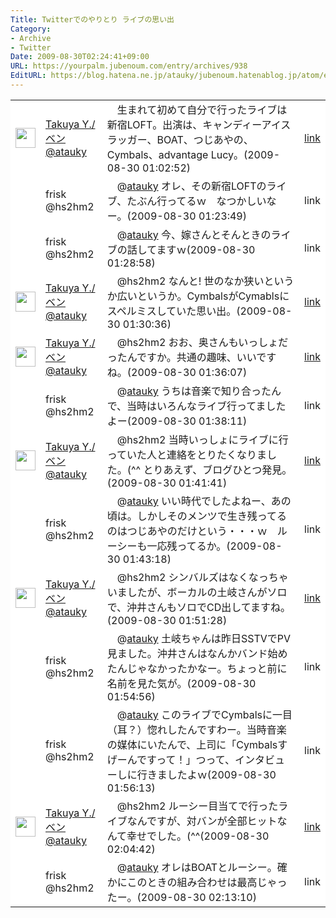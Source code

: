 ```yaml
---
Title: Twitterでのやりとり ライブの思い出
Category:
- Archive
- Twitter
Date: 2009-08-30T02:24:41+09:00
URL: https://yourpalm.jubenoum.com/entry/archives/938
EditURL: https://blog.hatena.ne.jp/atauky/jubenoum.hatenablog.jp/atom/entry/6653458415120885165
---
```


<table border="0" bgcolor="#FFFFFF"><tr>
<td width="32" height="32"><img src="http://usericons.relucks.org/twitter/atauky" width="32" height="32"></td>
<td><a href="http://twitter.com/atauky">Takuya Y./ベン<br>@atauky</a></td>
<td>　生まれて初めて自分で行ったライブは新宿LOFT。出演は、キャンディーアイスラッガー、BOAT、つじあやの、Cymbals、advantage Lucy。(2009-08-30 01:02:52)</td>
<td><a href="http://twitter.com/atauky/status/3626958893">link</a></td>
</tr><tr>
<td width="32" height="32"></td>
<td>frisk<br>@hs2hm2</td>
<td>　@<a href="http://twitter.com/atauky">atauky</a> オレ、その新宿LOFTのライブ、たぶん行ってるｗ　なつかしいなー。(2009-08-30 01:23:49)</td>
<td>link</td>
</tr><tr>
<td width="32" height="32"></td>
<td>frisk<br>@hs2hm2</td>
<td>　@<a href="http://twitter.com/atauky">atauky</a> 今、嫁さんとそんときのライブの話してますｗ(2009-08-30 01:28:58)</td>
<td>link</td>
</tr><tr>
<td width="32" height="32"><img src="http://usericons.relucks.org/twitter/atauky" width="32" height="32"></td>
<td><a href="http://twitter.com/atauky">Takuya Y./ベン<br>@atauky</a></td>
<td>　@hs2hm2 なんと! 世のなか狭いというか広いというか。CymbalsがCymablsにスペルミスしていた思い出。(2009-08-30 01:30:36)</td>
<td><a href="http://twitter.com/atauky/status/3627442235">link</a></td>
</tr><tr>
<td width="32" height="32"><img src="http://usericons.relucks.org/twitter/atauky" width="32" height="32"></td>
<td><a href="http://twitter.com/atauky">Takuya Y./ベン<br>@atauky</a></td>
<td>　@hs2hm2 おお、奥さんもいっしょだったんですか。共通の趣味、いいですね。(2009-08-30 01:36:07)</td>
<td><a href="http://twitter.com/atauky/status/3627537571">link</a></td>
</tr><tr>
<td width="32" height="32"></td>
<td>frisk<br>@hs2hm2</td>
<td>　@<a href="http://twitter.com/atauky">atauky</a> うちは音楽で知り合ったんで、当時はいろんなライブ行ってましたよー(2009-08-30 01:38:11)</td>
<td>link</td>
</tr><tr>
<td width="32" height="32"><img src="http://usericons.relucks.org/twitter/atauky" width="32" height="32"></td>
<td><a href="http://twitter.com/atauky">Takuya Y./ベン<br>@atauky</a></td>
<td>　@hs2hm2 当時いっしょにライブに行っていた人と連絡をとりたくなりました。(^^ とりあえず、ブログひとつ発見。(2009-08-30 01:41:41)</td>
<td><a href="http://twitter.com/atauky/status/3627633080">link</a></td>
</tr><tr>
<td width="32" height="32"></td>
<td>frisk<br>@hs2hm2</td>
<td>　@<a href="http://twitter.com/atauky">atauky</a> いい時代でしたよねー、あの頃は。しかしそのメンツで生き残ってるのはつじあやのだけという・・・ｗ　ルーシーも一応残ってるか。(2009-08-30 01:43:18)</td>
<td>link</td>
</tr><tr>
<td width="32" height="32"><img src="http://usericons.relucks.org/twitter/atauky" width="32" height="32"></td>
<td><a href="http://twitter.com/atauky">Takuya Y./ベン<br>@atauky</a></td>
<td>　@hs2hm2 シンバルズはなくなっちゃいましたが、ボーカルの土岐さんがソロで、沖井さんもソロでCD出してますね。(2009-08-30 01:51:28)</td>
<td><a href="http://twitter.com/atauky/status/3627800691">link</a></td>
</tr><tr>
<td width="32" height="32"></td>
<td>frisk<br>@hs2hm2</td>
<td>　@<a href="http://twitter.com/atauky">atauky</a> 土岐ちゃんは昨日SSTVでPV見ました。沖井さんはなんかバンド始めたんじゃなかったかなー。ちょっと前に名前を見た気が。(2009-08-30 01:54:56)</td>
<td>link</td>
</tr><tr>
<td width="32" height="32"></td>
<td>frisk<br>@hs2hm2</td>
<td>　@<a href="http://twitter.com/atauky">atauky</a> このライブでCymbalsに一目（耳？）惚れしたんですわー。当時音楽の媒体にいたんで、上司に「Cymbalsすげーんですって！」つって、インタビューしに行きましたよｗ(2009-08-30 01:56:13)</td>
<td>link</td>
</tr><tr>
<td width="32" height="32"><img src="http://usericons.relucks.org/twitter/atauky" width="32" height="32"></td>
<td><a href="http://twitter.com/atauky">Takuya Y./ベン<br>@atauky</a></td>
<td>　@hs2hm2 ルーシー目当てで行ったライブなんですが、対バンが全部ヒットなんて幸せでした。(^^(2009-08-30 02:04:42)</td>
<td><a href="http://twitter.com/atauky/status/3628034536">link</a></td>
</tr><tr>
<td width="32" height="32"></td>
<td>frisk<br>@hs2hm2</td>
<td>　@<a href="http://twitter.com/atauky">atauky</a> オレはBOATとルーシー。確かにこのときの組み合わせは最高じゃったー。(2009-08-30 02:13:10)</td>
<td>link</td>
</tr></table>
